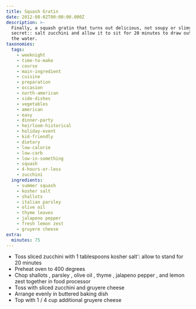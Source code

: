 ```yaml
---
title: Squash Gratin
date: 2012-08-02T00:00:00.000Z
description: >-
  Finally, a squash gratin that turns out delicious, not soupy or slimy.
  secret:: salt zucchini and allow it to sit for 20 minutes to draw out alot of 
  the water.
taxonomies:
  tags:
    - weeknight
    - time-to-make
    - course
    - main-ingredient
    - cuisine
    - preparation
    - occasion
    - north-american
    - side-dishes
    - vegetables
    - american
    - easy
    - dinner-party
    - heirloom-historical
    - holiday-event
    - kid-friendly
    - dietary
    - low-calorie
    - low-carb
    - low-in-something
    - squash
    - 4-hours-or-less
    - zucchini
  ingredients:
    - summer squash
    - kosher salt
    - shallots
    - italian parsley
    - olive oil
    - thyme leaves
    - jalapeno pepper
    - fresh lemon zest
    - gruyere cheese
extra:
  minutes: 75
---
```

 - Toss sliced zucchini with 1 tablespoons kosher salt': allow to stand for 20 minutes
 - Preheat oven to 400 degrees
 - Chop shallots , parsley , olive oil , thyme , jalapeno pepper , and lemon zest together in food processor
 - Toss with sliced zucchini and gruyere cheese
 - Arrange evenly in buttered baking dish
 - Top with 1 / 4 cup additional gruyere cheese
